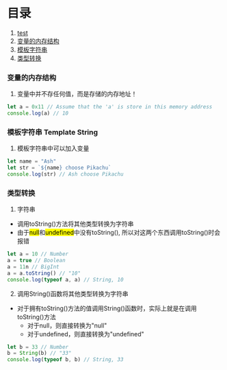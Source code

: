 # 目录
1. [test](https://www.bilibili.com/video/BV1mG411h7aD/?p=7&spm_id_from=pageDriver&vd_source=7443d4164dea936d7e45ca6351bb32b8)
2. [变量的内存结构](#变量的内存结构)
3. [模板字符串](#模板字符串-template-string)
4. [类型转换](#类型转换)

### 变量的内存结构
1. 变量中并不存任何值，而是存储的内存地址！

```js
let a = 0x11 // Assume that the 'a' is store in this memory address
console.log(a) // 10
```

### 模板字符串 Template String
1. 模板字符串中可以加入变量

```js
let name = "Ash"
let str = `${name} choose Pikachu`
console.log(str) // Ash choose Pikachu
```
### 类型转换
 1. 字符串
 - 调用toString()方法将其他类型转换为字符串
 - 由于<mark>null</mark>和<mark>undefined</mark>中没有toString(), 所以对这两个东西调用toString()时会报错
```js
let a = 10 // Number
a = true // Boolean
a = 11n // BigInt
a = a.toString() // "10"
console.log(typeof a, a) // String, 10
```

2. 调用String()函数将其他类型转换为字符串
- 对于拥有toString()方法的值调用String()函数时，实际上就是在调用toString()方法
    - 对于null，则直接转换为"null"
    - 对于undefined，则直接转换为"undefined"
```js
let b = 33 // Number
b = String(b) // "33"
console.log(typeof b, b) // String, 33
```
